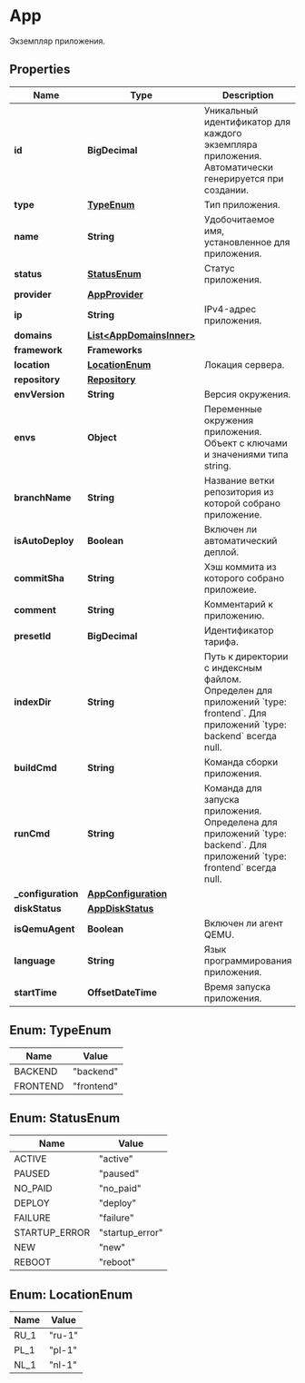 

# App

Экземпляр приложения.

## Properties

| Name | Type | Description | Notes |
|------------ | ------------- | ------------- | -------------|
|**id** | **BigDecimal** | Уникальный идентификатор для каждого экземпляра приложения. Автоматически генерируется при создании. |  |
|**type** | [**TypeEnum**](#TypeEnum) | Тип приложения. |  |
|**name** | **String** | Удобочитаемое имя, установленное для приложения. |  |
|**status** | [**StatusEnum**](#StatusEnum) | Статус приложения. |  |
|**provider** | [**AppProvider**](AppProvider.md) |  |  |
|**ip** | **String** | IPv4-адрес приложения. |  |
|**domains** | [**List&lt;AppDomainsInner&gt;**](AppDomainsInner.md) |  |  |
|**framework** | **Frameworks** |  |  |
|**location** | [**LocationEnum**](#LocationEnum) | Локация сервера. |  |
|**repository** | [**Repository**](Repository.md) |  |  |
|**envVersion** | **String** | Версия окружения. |  |
|**envs** | **Object** | Переменные окружения приложения. Объект с ключами и значениями типа string. |  |
|**branchName** | **String** | Название ветки репозитория из которой собрано приложение. |  |
|**isAutoDeploy** | **Boolean** | Включен ли автоматический деплой. |  |
|**commitSha** | **String** | Хэш коммита из которого собрано приложеие. |  |
|**comment** | **String** | Комментарий к приложению. |  |
|**presetId** | **BigDecimal** | Идентификатор тарифа. |  |
|**indexDir** | **String** | Путь к директории с индексным файлом. Определен для приложений &#x60;type: frontend&#x60;. Для приложений &#x60;type: backend&#x60; всегда null. |  |
|**buildCmd** | **String** | Команда сборки приложения. |  |
|**runCmd** | **String** | Команда для запуска приложения. Определена для приложений &#x60;type: backend&#x60;. Для приложений &#x60;type: frontend&#x60; всегда null. |  |
|**_configuration** | [**AppConfiguration**](AppConfiguration.md) |  |  |
|**diskStatus** | [**AppDiskStatus**](AppDiskStatus.md) |  |  |
|**isQemuAgent** | **Boolean** | Включен ли агент QEMU. |  |
|**language** | **String** | Язык программирования приложения. |  |
|**startTime** | **OffsetDateTime** | Время запуска приложения. |  |



## Enum: TypeEnum

| Name | Value |
|---- | -----|
| BACKEND | &quot;backend&quot; |
| FRONTEND | &quot;frontend&quot; |



## Enum: StatusEnum

| Name | Value |
|---- | -----|
| ACTIVE | &quot;active&quot; |
| PAUSED | &quot;paused&quot; |
| NO_PAID | &quot;no_paid&quot; |
| DEPLOY | &quot;deploy&quot; |
| FAILURE | &quot;failure&quot; |
| STARTUP_ERROR | &quot;startup_error&quot; |
| NEW | &quot;new&quot; |
| REBOOT | &quot;reboot&quot; |



## Enum: LocationEnum

| Name | Value |
|---- | -----|
| RU_1 | &quot;ru-1&quot; |
| PL_1 | &quot;pl-1&quot; |
| NL_1 | &quot;nl-1&quot; |



